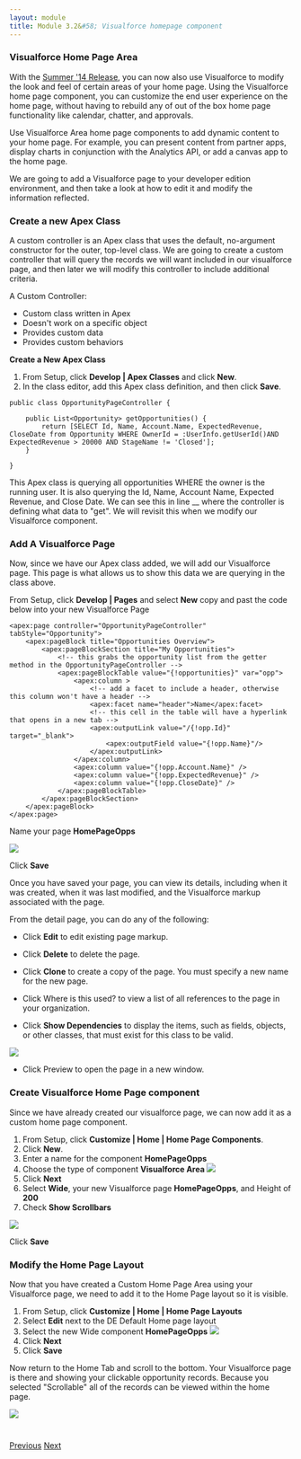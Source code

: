 ```yaml
---
layout: module
title: Module 3.2&#58; Visualforce homepage component
---
```


### Visualforce Home Page Area
With the [Summer '14 Release](https://help.salesforce.com/help/pdfs/en/salesforce_summer14_release_notes.pdf), you can now also use Visualforce to modify the look and feel of certain areas of your home page. Using the Visualforce home page component, you can customize the end user experience on the home page, without having to rebuild any of out of the box home page functionality like calendar, chatter, and approvals. 

Use Visualforce Area home page components to add dynamic content to your home page. For example, you can present content from partner apps, display charts in conjunction with the Analytics API, or add a canvas app to the home page.


We are going to add a Visualforce page to your developer edition environment, and then take a look at how to edit it and modify the information reflected. 


### Create a new Apex Class 
A custom controller is an Apex class that uses the default, no-argument constructor for the outer, top-level class. We are going to create a custom controller that will query the records we will want included in our visualforce page, and then later we will modify this controller to include additional criteria.  

A Custom Controller:

* Custom class written in Apex
* Doesn't work on a specific object
* Provides custom data
* Provides custom behaviors


**Create a New Apex Class**

1. From Setup, click **Develop | Apex Classes** and click **New**.
2. In the class editor, add this Apex class definition, and then click **Save**.

```
public class OpportunityPageController {
    
    public List<Opportunity> getOpportunities() {       
        return [SELECT Id, Name, Account.Name, ExpectedRevenue, CloseDate from Opportunity WHERE OwnerId = :UserInfo.getUserId()AND ExpectedRevenue > 20000 AND StageName != 'Closed'];
    }
 
}
```

This Apex class is querying all opportunities WHERE the owner is the running user. It is also querying the Id, Name, Account Name, Expected Revenue, and Close Date. We can see this in line __ where the controller is defining what data to "get". We will revisit this when we modify our Visualforce component. 


### Add A Visualforce Page
Now, since we have our Apex class added, we will add our Visualforce page. This page is what allows us to show this data we are querying in the class above. 

From Setup, click **Develop | Pages** and select **New** copy and past the code below into your new Visualforce Page 


```
<apex:page controller="OpportunityPageController" tabStyle="Opportunity">
    <apex:pageBlock title="Opportunities Overview">
        <apex:pageBlockSection title="My Opportunities">
            <!-- this grabs the opportunity list from the getter method in the OpportunityPageController -->
        	<apex:pageBlockTable value="{!opportunities}" var="opp">
                <apex:column >
                    <!-- add a facet to include a header, otherwise this column won't have a header -->
                    <apex:facet name="header">Name</apex:facet>
                    <!-- this cell in the table will have a hyperlink that opens in a new tab -->
                    <apex:outputLink value="/{!opp.Id}" target="_blank">
                    	<apex:outputField value="{!opp.Name}"/>
                    </apex:outputLink>
                </apex:column>
                <apex:column value="{!opp.Account.Name}" />
                <apex:column value="{!opp.ExpectedRevenue}" />
                <apex:column value="{!opp.CloseDate}" />
        	</apex:pageBlockTable>
        </apex:pageBlockSection>
    </apex:pageBlock>
</apex:page>
```

Name your page **HomePageOpps**

![](http://i.imgur.com/uSkyNKl.jpg)


Click **Save**



Once you have saved your page, you can view its details, including when it was created, when it was last modified, and the Visualforce markup associated with the page.

From the detail page, you can do any of the following:

* Click **Edit** to edit existing page markup.

* Click **Delete** to delete the page.

* Click **Clone** to create a copy of the page. You must specify a new name for the new page.

* Click Where is this used? to view a list of all references to the page in your organization.

* Click **Show Dependencies** to display the items, such as fields, objects, or other classes, that must exist for this class to be valid.

![](http://i.imgur.com/UmCLqQ1.jpg)

* Click Preview to open the page in a new window.


### Create Visualforce Home Page component 
Since we have already created our visualforce page, we can now add it as a custom home page component. 

1. From Setup, click **Customize | Home | Home Page Components**.
2. Click **New**.
3. Enter a name for the component **HomePageOpps**
4. Choose the type of component **Visualforce Area**
![](http://i.imgur.com/xDikDnR.jpg)
5. Click **Next**
6. Select **Wide**, your new Visualforce page **HomePageOpps**, and Height of **200** 
7. Check **Show Scrollbars**

![](http://i.imgur.com/Mjn9Kx2.jpg)

Click **Save** 


### Modify the Home Page Layout
Now that you have created a Custom Home Page Area using your Visualforce page, we need to add it to the Home Page layout so it is visible. 
1. From Setup, click **Customize | Home | Home Page Layouts**
2. Select **Edit** next to the DE Default Home page layout
3. Select the new Wide component **HomePageOpps**
![](http://i.imgur.com/OxkHB1f.jpg)
4. Click **Next** 
5. Click **Save** 


Now return to the Home Tab and scroll to the bottom. Your Visualforce page is there and showing your clickable opportunity records. Because you selected "Scrollable" all of the records can be viewed within the home page. 

![](http://i.imgur.com/RSuteZo.jpg)




<div class="row" style="margin-top:40px;">
<div class="col-sm-12">
<a href="3.1-using-visualforce.html" class="btn btn-default"><i class="glyphicon glyphicon-chevron-left"></i> Previous</a>
<a href="3.3-editing-the-component.html" class="btn btn-default pull-right">Next <i class="glyphicon glyphicon-chevron-right"></i></a>
</div>
</div>
